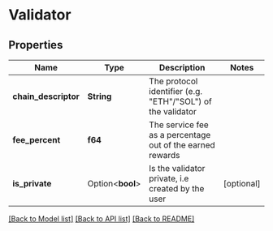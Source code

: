 # Validator

## Properties

Name | Type | Description | Notes
------------ | ------------- | ------------- | -------------
**chain_descriptor** | **String** | The protocol identifier (e.g. \"ETH\"/\"SOL\") of the validator | 
**fee_percent** | **f64** | The service fee as a percentage out of the earned rewards | 
**is_private** | Option<**bool**> | Is the validator private, i.e created by the user | [optional]

[[Back to Model list]](../README.md#documentation-for-models) [[Back to API list]](../README.md#documentation-for-api-endpoints) [[Back to README]](../README.md)


